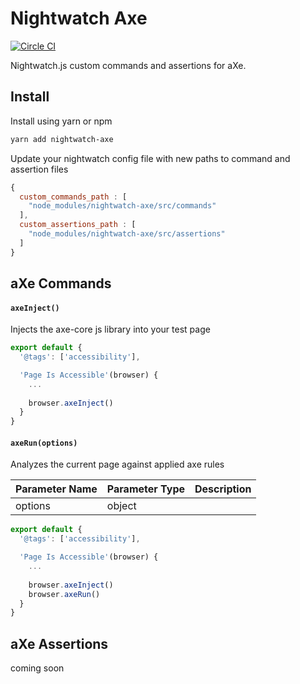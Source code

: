 # Nightwatch Axe

[![Circle CI](https://circleci.com/gh/snugbear/nightwatch-axe.svg?style=shield)](https://circleci.com/gh/snugbear/nightwatch-axe)

Nightwatch.js custom commands and assertions for aXe.

## Install

Install using yarn or npm

```bash
yarn add nightwatch-axe
```

Update your nightwatch config file with new paths to command and assertion files

```js
{
  custom_commands_path : [
    "node_modules/nightwatch-axe/src/commands"
  ],
  custom_assertions_path : [
    "node_modules/nightwatch-axe/src/assertions"
  ]
}
```

## aXe Commands

#### `axeInject()`

Injects the axe-core js library into your test page

```js
export default {
  '@tags': ['accessibility'],

  'Page Is Accessible'(browser) {
    ...
    
    browser.axeInject()
  }
}
```

#### `axeRun(options)`

Analyzes the current page against applied axe rules

Parameter Name | Parameter Type | Description
-------------  | -------------- | -----------
options        | object         | 

```js
export default {
  '@tags': ['accessibility'],

  'Page Is Accessible'(browser) {
    ...
    
    browser.axeInject()
    browser.axeRun()
  }
}
```

## aXe Assertions

coming soon
